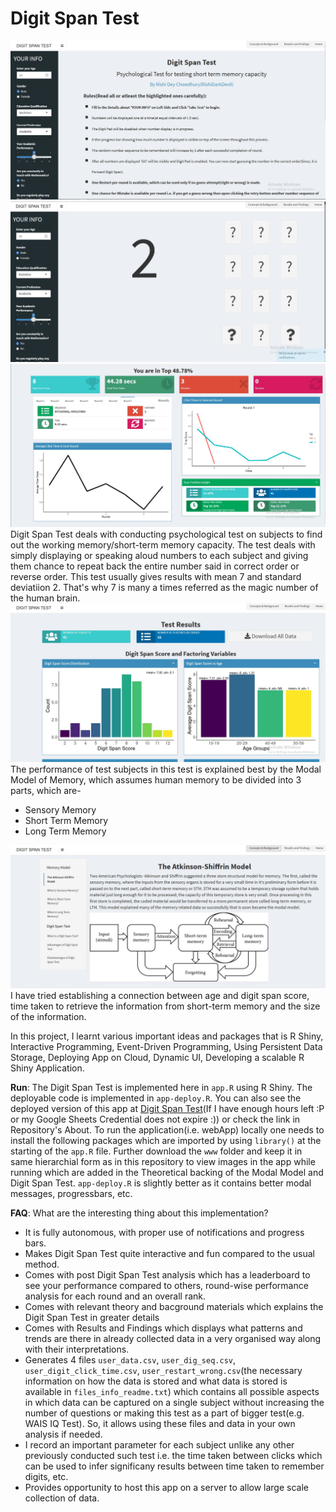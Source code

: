 # Digit Span Test
![Homescreen of App](App-SS/Capture-1.JPG)
![Ongoing Digit Span Test](App-SS/Capture-5.JPG)
![Post Test Results and Ranking](App-SS/Capture-2.JPG)
Digit Span Test deals with conducting psychological test on subjects to find out the working memory/short-term memory capacity. The test deals with simply displaying or speaking aloud numbers to each subject and giving them chance to repeat back the entire number said in correct order or reverse order. This test usually gives results with mean 7 and standard deviatiion 2. That's why 7 is many a times referred as the magic number of the human brain.\
![Test Results of all Individuals](App-SS/Capture-3.JPG)
The performance of test subjects in this test is explained best by the Modal Model of Memory, which assumes human memory to be divided into 3 parts, which are-
- Sensory Memory
- Short Term Memory
- Long Term Memory

![Background Material on the Memory Model and Digit Span Test](App-SS/Capture-4.JPG)
I have tried establishing a connection between age and digit span score, time taken to retrieve the information from short-term memory and the size of the information.

In this project, I learnt various important ideas and packages that is R Shiny, Interactive Programming, Event-Driven Programming, Using Persistent Data Storage, Deploying App on Cloud, Dynamic UI, Developing a scalable R Shiny Application.

**Run**: The Digit Span Test is implemented here in `app.R` using R Shiny. The deployable code is implemented in `app-deploy.R`. You can also see the deployed version of this app at [Digit Span Test](https://rishidarkdevil.shinyapps.io/Digit-Span-Test/)(If I have enough hours left :P or my Google Sheets Credential does not expire :)) or check the link in Repository's About. To run the application(i.e. webApp) locally one needs to install the following packages which are imported by using `library()` at the starting of the `app.R` file. Further download the `www` folder and keep it in same hierarchial form as in this repository to view images in the app while running which are added in the Theoretical backing of the Modal Model and Digit Span Test. `app-deploy.R` is slightly better as it contains better modal messages, progressbars, etc.

**FAQ**: What are the interesting thing about this implementation?
- It is fully autonomous, with proper use of notifications and progress bars.
- Makes Digit Span Test quite interactive and fun compared to the usual method.
- Comes with post Digit Span Test analysis which has a leaderboard to see your performance compared to others, round-wise performance analysis for each round and an overall rank.
- Comes with relevant theory and bacground materials which explains the Digit Span Test in greater details
- Comes with Results and Findings which displays what patterns and trends are there in already collected data in a very organised way along with their interpretations.
- Generates 4 files `user_data.csv`, `user_dig_seq.csv`, `user_digit_click_time.csv`, `user_restart_wrong.csv`(the necessary information on how the data is stored and what data is stored is available in `files_info_readme.txt`) which contains all possible aspects in which data can be captured on a single subject without increasing the number of questions or making this test as a part of bigger test(e.g. WAIS IQ Test). So, it allows using these files and data in your own analysis if needed.
- I record an important parameter for each subject unlike any other previously conducted such test i.e. the time taken between clicks which can be used to infer significany results between time taken to remember digits, etc.
- Provides opportunity to host this app on a server to allow large scale collection of data.

